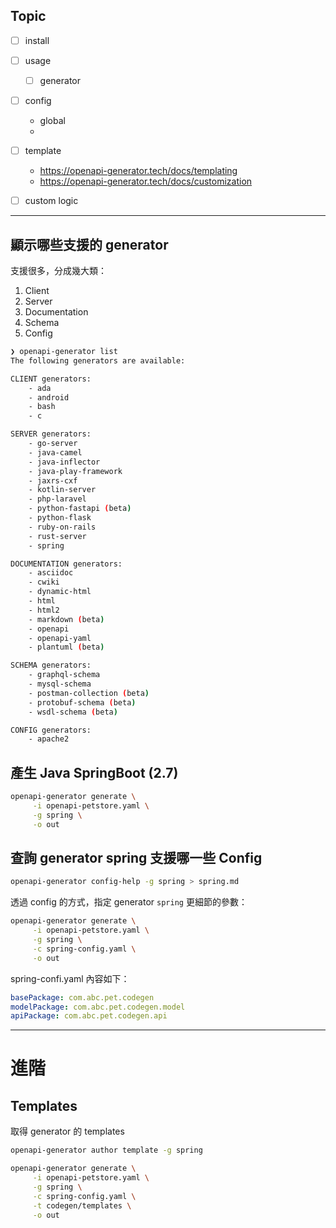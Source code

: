 
## Topic

- [ ] install
- [ ] usage
    - [ ] generator
- [ ] config
    - global
    -
- [ ] template
    - https://openapi-generator.tech/docs/templating
    - https://openapi-generator.tech/docs/customization
- [ ] custom logic




---

## 顯示哪些支援的 generator

支援很多，分成幾大類：

1. Client
2. Server
3. Documentation
4. Schema
5. Config

```bash
❯ openapi-generator list
The following generators are available:

CLIENT generators:
    - ada
    - android
    - bash
    - c

SERVER generators:
    - go-server
    - java-camel
    - java-inflector
    - java-play-framework
    - jaxrs-cxf
    - kotlin-server
    - php-laravel
    - python-fastapi (beta)
    - python-flask
    - ruby-on-rails
    - rust-server
    - spring

DOCUMENTATION generators:
    - asciidoc
    - cwiki
    - dynamic-html
    - html
    - html2
    - markdown (beta)
    - openapi
    - openapi-yaml
    - plantuml (beta)

SCHEMA generators:
    - graphql-schema
    - mysql-schema
    - postman-collection (beta)
    - protobuf-schema (beta)
    - wsdl-schema (beta)

CONFIG generators:
    - apache2
```


## 產生 Java SpringBoot (2.7) 

```bash
openapi-generator generate \
     -i openapi-petstore.yaml \
     -g spring \
     -o out
```


## 查詢 generator spring 支援哪一些 Config

```bash
openapi-generator config-help -g spring > spring.md
```

透過 config 的方式，指定 generator `spring` 更細節的參數：

```bash
openapi-generator generate \
     -i openapi-petstore.yaml \
     -g spring \
     -c spring-config.yaml \
     -o out
```

spring-confi.yaml 內容如下：


```yaml
basePackage: com.abc.pet.codegen
modelPackage: com.abc.pet.codegen.model
apiPackage: com.abc.pet.codegen.api
```


---
# 進階

## Templates

取得 generator 的 templates
```bash
openapi-generator author template -g spring
```



```bash
openapi-generator generate \
     -i openapi-petstore.yaml \
     -g spring \
     -c spring-config.yaml \
     -t codegen/templates \
     -o out
```
